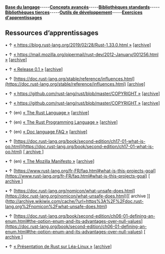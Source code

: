[**Base du langage**](https://uvsq21807686.github.io/RUST-1)-----[**Concepts avancés**](https://uvsq21807686.github.io/RUST-1/concept)-----[**Bibliothèques standards**](https://uvsq21807686.github.io/RUST-1/std)-----[**Bibliothèques tierces**](https://uvsq21807686.github.io/RUST-1/trc)-----[**Outils de développement**](https://uvsq21807686.github.io/RUST-1/index2)-----[**Exercices d'apprentissages**](https://uvsq21807686.github.io/RUST-1/exo)

## Ressources d’apprentissages 
  
 •	 ↑ [« https://blog.rust-lang.org/2019/02/28/Rust-1.33.0.html »](https://blog.rust-lang.org/2019/02/28/Rust-1.33.0.html) [[archive]](http://archive.wikiwix.com/cache/?url=https%3A%2F%2Fblog.rust-lang.org%2F2019%2F02%2F28%2FRust-1.33.0.html)
  
 •  ↑ [« https://mail.mozilla.org/pipermail/rust-dev/2012-January/001256.html »](https://mail.mozilla.org/pipermail/rust-dev/2012-January/001256.html) [[archive]](http://archive.wikiwix.com/cache/?url=https%3A%2F%2Fmail.mozilla.org%2Fpipermail%2Frust-dev%2F2012-January%2F001256.html)
  
 •	 ↑ [« Release 0.1 »](https://github.com/rust-lang/rust/releases/tag/0.1) [[archive]](http://archive.wikiwix.com/cache/?url=https%3A%2F%2Fgithub.com%2Frust-lang%2Frust%2Freleases%2Ftag%2F0.1) 
  
 •	 ↑ [https://doc.rust-lang.org/stable/reference/influences.html](https://doc.rust-lang.org/stable/reference/influences.html) [[archive]](http://archive.wikiwix.com/cache/?url=https%3A%2F%2Fdoc.rust-lang.org%2Fstable%2Freference%2Finfluences.html)
  
 • ↑ [« https://github.com/rust-lang/rust/blob/master/COPYRIGHT »](https://github.com/rust-lang/rust/blob/master/COPYRIGHT) [[archive]](http://archive.wikiwix.com/cache/?url=https%3A%2F%2Fgithub.com%2Frust-lang%2Frust%2Fblob%2Fmaster%2FCOPYRIGHT)
  
 •	 ↑ [« https://github.com/rust-lang/rust/blob/master/COPYRIGHT »](https://github.com/rust-lang/rust/blob/master/COPYRIGHT) [[archive]](http://archive.wikiwix.com/cache/?url=https%3A%2F%2Fgithub.com%2Frust-lang%2Frust%2Fblob%2Fmaster%2FCOPYRIGHT)
  
 •	 ↑ (en) [« The Rust Language »](http://lambda-the-ultimate.org/node/4009) [[archive]](http://archive.wikiwix.com/cache/?url=http%3A%2F%2Flambda-the-ultimate.org%2Fnode%2F4009)
  
 •	 ↑ (en) [« The Rust Programming Language »](https://www.rust-lang.org/) [[archive]](http://archive.wikiwix.com/cache/?url=http%3A%2F%2Fwww.rust-lang.org%2F) 
  
 •	 ↑ (en) [« Doc language FAQ »](https://github.com/rust-lang/rust) [[archive]](http://archive.wikiwix.com/cache/?url=https%3A%2F%2Fgithub.com%2Fmozilla%2Frust%2Fwiki%2FDoc-language-FAQ)
  
 •	 ↑ [https://doc.rust-lang.org/book/second-edition/ch17-01-what-is-oo.html](https://doc.rust-lang.org/book/second-edition/ch17-01-what-is-oo.html)  [[ archive ]](http://archive.wikiwix.com/cache/?url=https%3A%2F%2Fdoc.rust-lang.org%2Fbook%2Fsecond-edition%2Fch17-01-what-is-oo.html)
  
 •	 ↑ (en) [« The Mozilla Manifesto »](https://www.mozilla.org/en-US/about/manifesto/) [[archive]](http://archive.wikiwix.com/cache/?url=https%3A%2F%2Fwww.mozilla.org%2Fabout%2Fmanifesto.en.html)

 •	 ↑ [https://www.rust-lang.org/fr-FR/faq.html#what-is-this-projects-goal](https://www.rust-lang.org/fr-FR/faq.html#what-is-this-projects-goal)  [[ archive ]](http://archive.wikiwix.com/cache/?url=https%3A%2F%2Fwww.rust-lang.org%2Ffr-FR%2Ffaq.html%23what-is-this-projects-goal)

 •	 ↑ [https://doc.rust-lang.org/nomicon/what-unsafe-does.html](https://doc.rust-lang.org/nomicon/what-unsafe-does.html)[[ archive ]](http://archive.wikiwix.com/cache/?url=https%3A%2F%2Fdoc.rust-lang.org%2Fnomicon%2Fwhat-unsafe-does.html)

 •	↑ [https://doc.rust-lang.org/book/second-edition/ch06-01-defining-an-enum.html#the-option-enum-and-its-advantages-over-null-values](https://doc.rust-lang.org/book/second-edition/ch06-01-defining-an-enum.html#the-option-enum-and-its-advantages-over-null-values)  [[ archive ]](http://archive.wikiwix.com/cache/?url=https%3A%2F%2Fdoc.rust-lang.org%2Fbook%2Fsecond-edition%2Fch06-01-defining-an-enum.html%23the-option-enum-and-its-advantages-over-null-values)
 
 •  ↑ [« Présentation de Rust sur Léa-Linux »](http://lea-linux.org/documentations/Rust) [[archive]](http://archive.wikiwix.com/cache/?url=http%3A%2F%2Flea-linux.org%2Fdocumentations%2FRust) 
 

 

